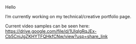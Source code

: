 Hello

I’m currently working on my technical/creative portfolio page.

Current video samples can be seen here:
https://drive.google.com/file/d/1UlqlgRqJEx-Cb5CniJgZKHYTFQHkfCNw/view?usp=share_link
